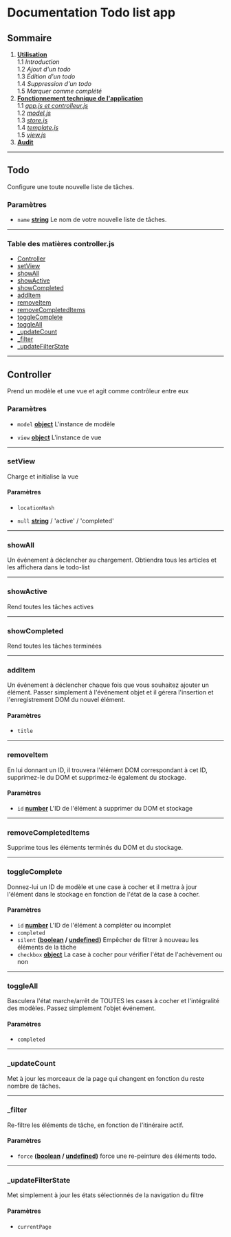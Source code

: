 # Documentation Todo list app


## Sommaire

1.  **[Utilisation](/todo-list-app/no_tech_use)** \
1.1 *Introduction* \
1.2 *Ajout d'un todo* \
1.3 *Édition d'un todo* \
1.4 *Suppression d'un todo* \
1.5 *Marquer comme complété*
2.  **[Fonctionnement technique de l'application](/todo-list-app/tech_use_controller)** \
1.1 *[app.js et controlleur.js](/todo-list-app/tech_use_controller)* \
1.2 *[model.js](/todo-list-app/tech_use_model)* \
1.3 *[store.js](/todo-list-app/tech_use_storejs)* \
1.4 *[template.js](/todo-list-app/tech_use_template)* \
1.5 *[view.js](/todo-list-app/tech_use_view)* 
3.  **[Audit](/todo-list-app/tech_use_audit)**

---

<!-- Generated by documentation.js. Update this documentation by updating the source code. -->

## Todo

Configure une toute nouvelle liste de tâches.

### Paramètres

*  `name`  **[string][3]** Le nom de votre nouvelle liste de tâches.

[1]: #todo
[2]: #paramètres

[3]: https://developer.mozilla.org/docs/Web/JavaScript/Reference/Global_Objects/String

<!-- Generated by documentation.js. Update this documentation by updating the source code. -->

---

### Table des matières controller.js

*  [Controller][1]
*  [setView][3]
*  [showAll][5]
*  [showActive][6]
*  [showCompleted][7]
*  [addItem][8]
*  [removeItem][10]
*  [removeCompletedItems][12]
*  [toggleComplete][13]
*  [toggleAll][15]
*  [\_updateCount][17]
*  [\_filter][18]
*  [\_updateFilterState][20]

---

## Controller

Prend un modèle et une vue et agit comme contrôleur entre eux

### Paramètres

*  `model`  **[object][22]** L'instance de modèle

*  `view`  **[object][22]** L'instance de vue

---

### setView

Charge et initialise la vue

#### Paramètres


*  `locationHash`

*  `null`  **[string][23]**  / 'active' / 'completed'

---

### showAll

Un événement à déclencher au chargement. Obtiendra tous les articles et les affichera dans le
todo-list

---

### showActive

Rend toutes les tâches actives

---

### showCompleted

Rend toutes les tâches terminées

---

### addItem

Un événement à déclencher chaque fois que vous souhaitez ajouter un élément. Passer simplement à l'événement
objet et il gérera l'insertion et l'enregistrement DOM du nouvel élément.


#### Paramètres

*  `title`

---

### removeItem

En lui donnant un ID, il trouvera l'élément DOM correspondant à cet ID,
supprimez-le du DOM et supprimez-le également du stockage.


#### Paramètres

*  `id`  **[number][24]**  L'ID de l'élément à supprimer du DOM et stockage

---

### removeCompletedItems

Supprime tous les éléments terminés du DOM et du stockage.

---

### toggleComplete
  
Donnez-lui un ID de modèle et une case à cocher et il mettra à jour l'élément
dans le stockage en fonction de l'état de la case à cocher.



#### Paramètres

*  `id`  **[number][24]** L'ID de l'élément à compléter ou incomplet
*  `completed`
*  `silent`  **([boolean][25] / [undefined][26])** Empêcher de filtrer à nouveau les éléments de la tâche
*  `checkbox`  **[object][22]**  La case à cocher pour vérifier l'état de l'achèvement ou non

---

### toggleAll


Basculera l'état marche/arrêt de TOUTES les cases à cocher et l'intégralité des modèles.
Passez simplement l'objet événement.


#### Paramètres

*  `completed`

---

### \_updateCount

Met à jour les morceaux de la page qui changent en fonction du reste
nombre de tâches.

---

### \_filter

Re-filtre les éléments de tâche, en fonction de l'itinéraire actif.


#### Paramètres

*  `force`  **([boolean][25] / [undefined][26])** force une re-peinture des éléments todo.

---

### \_updateFilterState

Met simplement à jour les états sélectionnés de la navigation du filtre


#### Paramètres

*  `currentPage`

[1]: #controller

[2]: #Paramètres

[3]: #setview

[4]: #Paramètres-1

[5]: #showall

[6]: #showactive

[7]: #showcompleted

[8]: #additem

[9]: #Paramètres-2

[10]: #removeitem

[11]: #Paramètres-3

[12]: #removecompleteditems

[13]: #togglecomplete

[14]: #Paramètres-4

[15]: #toggleall

[16]: #Paramètres-5

[17]: #_updatecount

[18]: #_filter

[19]: #Paramètres-6

[20]: #_updatefilterstate

[21]: #Paramètres-7

[22]: https://developer.mozilla.org/docs/Web/JavaScript/Reference/Global_Objects/Object

[23]: https://developer.mozilla.org/docs/Web/JavaScript/Reference/Global_Objects/String

[24]: https://developer.mozilla.org/docs/Web/JavaScript/Reference/Global_Objects/Number

[25]: https://developer.mozilla.org/docs/Web/JavaScript/Reference/Global_Objects/Boolean

[26]: https://developer.mozilla.org/docs/Web/JavaScript/Reference/Global_Objects/undefined
